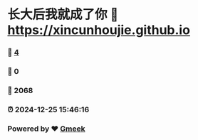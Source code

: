 # 长大后我就成了你 :link: https://xincunhoujie.github.io 
### :page_facing_up: [4](https://xincunhoujie.github.io/tag.html) 
### :speech_balloon: 0 
### :hibiscus: 2068 
### :alarm_clock: 2024-12-25 15:46:16 
### Powered by :heart: [Gmeek](https://github.com/Meekdai/Gmeek)
